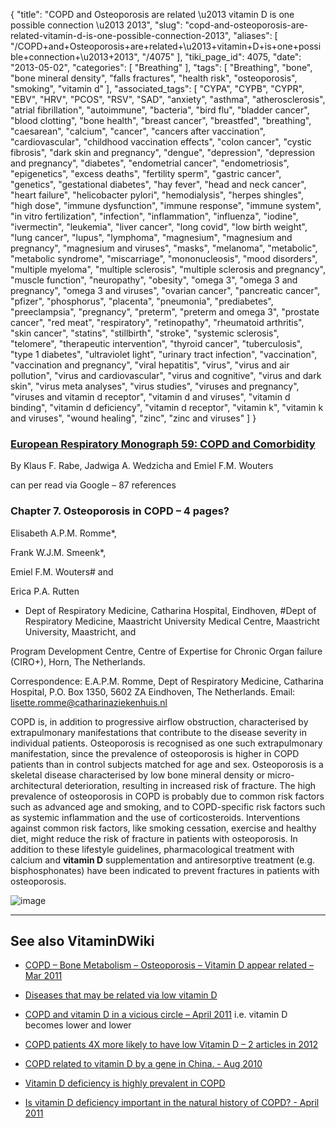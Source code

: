 {
    "title": "COPD and Osteoporosis are related \u2013 vitamin D is one possible connection \u2013 2013",
    "slug": "copd-and-osteoporosis-are-related-vitamin-d-is-one-possible-connection-2013",
    "aliases": [
        "/COPD+and+Osteoporosis+are+related+\u2013+vitamin+D+is+one+possible+connection+\u2013+2013",
        "/4075"
    ],
    "tiki_page_id": 4075,
    "date": "2013-05-02",
    "categories": [
        "Breathing"
    ],
    "tags": [
        "Breathing",
        "bone",
        "bone mineral density",
        "falls fractures",
        "health risk",
        "osteoporosis",
        "smoking",
        "vitamin d"
    ],
    "associated_tags": [
        "CYPA",
        "CYPB",
        "CYPR",
        "EBV",
        "HRV",
        "PCOS",
        "RSV",
        "SAD",
        "anxiety",
        "asthma",
        "atherosclerosis",
        "atrial fibrillation",
        "autoimmune",
        "bacteria",
        "bird flu",
        "bladder cancer",
        "blood clotting",
        "bone health",
        "breast cancer",
        "breastfed",
        "breathing",
        "caesarean",
        "calcium",
        "cancer",
        "cancers after vaccination",
        "cardiovascular",
        "childhood vaccination effects",
        "colon cancer",
        "cystic fibrosis",
        "dark skin and pregnancy",
        "dengue",
        "depression",
        "depression and pregnancy",
        "diabetes",
        "endometrial cancer",
        "endometriosis",
        "epigenetics",
        "excess deaths",
        "fertility sperm",
        "gastric cancer",
        "genetics",
        "gestational diabetes",
        "hay fever",
        "head and neck cancer",
        "heart failure",
        "helicobacter pylori",
        "hemodialysis",
        "herpes shingles",
        "high dose",
        "immune dysfunction",
        "immune response",
        "immune system",
        "in vitro fertilization",
        "infection",
        "inflammation",
        "influenza",
        "iodine",
        "ivermectin",
        "leukemia",
        "liver cancer",
        "long covid",
        "low birth weight",
        "lung cancer",
        "lupus",
        "lymphoma",
        "magnesium",
        "magnesium and pregnancy",
        "magnesium and viruses",
        "masks",
        "melanoma",
        "metabolic",
        "metabolic syndrome",
        "miscarriage",
        "mononucleosis",
        "mood disorders",
        "multiple myeloma",
        "multiple sclerosis",
        "multiple sclerosis and pregnancy",
        "muscle function",
        "neuropathy",
        "obesity",
        "omega 3",
        "omega 3 and pregnancy",
        "omega 3 and viruses",
        "ovarian cancer",
        "pancreatic cancer",
        "pfizer",
        "phosphorus",
        "placenta",
        "pneumonia",
        "prediabetes",
        "preeclampsia",
        "pregnancy",
        "preterm",
        "preterm and omega 3",
        "prostate cancer",
        "red meat",
        "respiratory",
        "retinopathy",
        "rheumatoid arthritis",
        "skin cancer",
        "statins",
        "stillbirth",
        "stroke",
        "systemic sclerosis",
        "telomere",
        "therapeutic intervention",
        "thyroid cancer",
        "tuberculosis",
        "type 1 diabetes",
        "ultraviolet light",
        "urinary tract infection",
        "vaccination",
        "vaccination and pregnancy",
        "viral hepatitis",
        "virus",
        "virus and air pollution",
        "virus and cardiovascular",
        "virus and cognitive",
        "virus and dark skin",
        "virus meta analyses",
        "virus studies",
        "viruses and pregnancy",
        "viruses and vitamin d receptor",
        "vitamin d and viruses",
        "vitamin d binding",
        "vitamin d deficiency",
        "vitamin d receptor",
        "vitamin k",
        "vitamin k and viruses",
        "wound healing",
        "zinc",
        "zinc and viruses"
    ]
}


### [European Respiratory Monograph 59: COPD and Comorbidity](http://books.google.com/books?hl=en&lr=lang_en&id=T_tNgA_8pnQC&oi=fnd&pg=PA26&dq=%22vitamin+d%22&ots=zgr8mu7ZGj&sig=KKCq8aN4C0_BizPA5UHscgNBj30#v=onepage&q=%22vitamin%20d%22&f=false)

By Klaus F. Rabe, Jadwiga A. Wedzicha and Emiel F.M. Wouters

can per read via Google – 87 references

### Chapter 7. Osteoporosis in COPD  – 4 pages?

Elisabeth A.P.M. Romme*,

Frank W.J.M. Smeenk*,

Emiel F.M. Wouters# and

Erica P.A. Rutten

* Dept of Respiratory Medicine, Catharina Hospital, Eindhoven, #Dept of Respiratory Medicine, Maastricht University Medical Centre, Maastricht University, Maastricht, and 

Program Development Centre, Centre of Expertise for Chronic Organ failure (CIRO+), Horn, The Netherlands.

Correspondence: E.A.P.M. Romme, Dept of Respiratory Medicine, Catharina Hospital, P.O. Box 1350, 5602 ZA Eindhoven, The Netherlands. Email: lisette.romme@catharinaziekenhuis.nl

COPD is, in addition to progressive airflow obstruction, characterised by extrapulmonary manifestations that contribute to the disease severity in individual patients. Osteoporosis is recognised as one such extrapulmonary manifestation, since the prevalence of osteoporosis is higher in COPD patients than in control subjects matched for age and sex. Osteoporosis is a skeletal disease characterised by low bone mineral density or micro-architectural deterioration, resulting in increased risk of fracture. The high prevalence of osteoporosis in COPD is probably due to common risk factors such as advanced age and smoking, and to COPD-specific risk factors such as systemic inflammation and the use of corticosteroids. Interventions against common risk factors, like smoking cessation, exercise and healthy diet, might reduce the risk of fracture in patients with osteoporosis. In addition to these lifestyle guidelines, pharmacological treatment with calcium and **vitamin D**  supplementation and antiresorptive treatment (e.g. bisphosphonates) have been indicated to prevent fractures in patients with osteoporosis.

<img src="https://d378j1rmrlek7x.cloudfront.net/attachments/jpeg/copd-osteoporosis.jpg" alt="image">

---

## See also VitaminDWiki

* [COPD – Bone Metabolism – Osteoporosis – Vitamin D appear related – Mar 2011](/tags/copd-bone-metabolism-osteoporosis-vitamin-d-appear-related-mar-2011.html) 

* [Diseases that may be related via low vitamin D](/tags/diseases-that-may-be-related-via-low-vitamin-d.html)

* [COPD and vitamin D in a vicious circle – April 2011](/tags/copd-and-vitamin-d-in-a-vicious-circle-april-2011.html)  i.e. vitamin D becomes lower and lower

* [COPD patients 4X more likely to have low Vitamin D – 2 articles in 2012](/posts/copd-patients-4x-more-likely-to-have-low-vitamin-d-2-articles-in-2012)

* [COPD related to vitamin D by a gene in China. - Aug 2010](https://www.VitaminDWiki.com/tiki-download_file.php?fileId=1339)

* [Vitamin D deficiency is highly prevalent in COPD](/tags/vitamin-d-deficiency-is-highly-prevalent-in-copd.html)

* [Is vitamin D deficiency important in the natural history of COPD? - April 2011](/tags/is-vitamin-d-deficiency-important-in-the-natural-history-of-copd-april-2011.html)